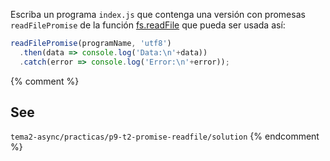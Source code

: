 
Escriba un programa `index.js` que contenga una versión con promesas  `readFilePromise` de la función [fs.readFile](https://nodejs.org/api/fs.html#fs_fs_readfile_path_options_callback) que pueda ser usada así:

```js
readFilePromise(programName, 'utf8')
  .then(data => console.log('Data:\n'+data))
  .catch(error => console.log('Error:\n'+error));
```

{% comment %}
## See

`tema2-async/practicas/p9-t2-promise-readfile/solution`
{% endcomment  %}
